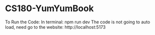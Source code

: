 # CS180-YumYumBook
To Run the Code: 
In terminal: npm run dev
The code is not going to auto load, need go to the website: http://localhost:5173 
